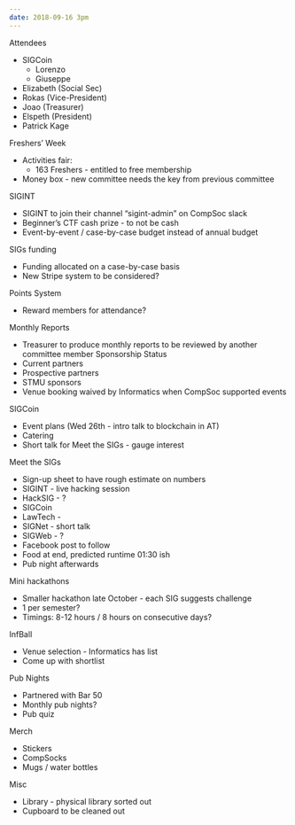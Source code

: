 ```yaml
---
date: 2018-09-16 3pm
---
```


Attendees

- SIGCoin
  - Lorenzo
  - Giuseppe
- Elizabeth (Social Sec)
- Rokas (Vice-President)
- Joao (Treasurer)
- Elspeth (President)
- Patrick Kage

Freshers’ Week

- Activities fair:
  - 163 Freshers - entitled to free membership
- Money box - new committee needs the key from previous committee

SIGINT

- SIGINT to join their channel “sigint-admin” on CompSoc slack
- Beginner’s CTF cash prize - to not be cash
- Event-by-event / case-by-case budget instead of annual budget

SIGs funding

- Funding allocated on a case-by-case basis
- New Stripe system to be considered?

Points System

- Reward members for attendance?

Monthly Reports

- Treasurer to produce monthly reports to be reviewed by another committee member
  Sponsorship Status
- Current partners
- Prospective partners
- STMU sponsors
- Venue booking waived by Informatics when CompSoc supported events

SIGCoin

- Event plans (Wed 26th - intro talk to blockchain in AT)
- Catering
- Short talk for Meet the SIGs - gauge interest

Meet the SIGs

- Sign-up sheet to have rough estimate on numbers
- SIGINT - live hacking session
- HackSIG - ?
- SIGCoin
- LawTech -
- SIGNet - short talk
- SIGWeb - ?
- Facebook post to follow
- Food at end, predicted runtime 01:30 ish
- Pub night afterwards

Mini hackathons

- Smaller hackathon late October - each SIG suggests challenge
- 1 per semester?
- Timings: 8-12 hours / 8 hours on consecutive days?

InfBall

- Venue selection - Informatics has list
- Come up with shortlist

Pub Nights

- Partnered with Bar 50
- Monthly pub nights?
- Pub quiz

Merch

- Stickers
- CompSocks
- Mugs / water bottles

Misc

- Library - physical library sorted out
- Cupboard to be cleaned out
